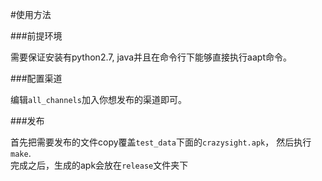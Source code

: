 #使用方法

###前提环境

需要保证安装有python2.7, java并且在命令行下能够直接执行aapt命令。

###配置渠道

编辑`all_channels`加入你想发布的渠道即可。

###发布

首先把需要发布的文件copy覆盖`test_data`下面的`crazysight.apk`， 然后执行`make`.  
完成之后，生成的apk会放在`release`文件夹下
